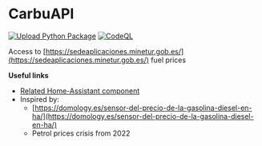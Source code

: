 # CarbuAPI

[![Upload Python Package](https://github.com/ldotlopez/carbuapi/actions/workflows/python-publish.yml/badge.svg)](https://github.com/ldotlopez/carbuapi/actions/workflows/python-publish.yml)
[![CodeQL](https://github.com/ldotlopez/carbuapi/actions/workflows/codeql-analysis.yml/badge.svg)](https://github.com/ldotlopez/carbuapi/actions/workflows/codeql-analysis.yml)

Access to [https://sedeaplicaciones.minetur.gob.es/](https://sedeaplicaciones.minetur.gob.es/) fuel prices

**Useful links**

  * [Related Home-Assistant component](https://github.com/ldotlopez/ha-carbuapi)
  * Inspired by:
    - [https://domology.es/sensor-del-precio-de-la-gasolina-diesel-en-ha/](https://domology.es/sensor-del-precio-de-la-gasolina-diesel-en-ha/)
    - Petrol prices crisis from 2022
